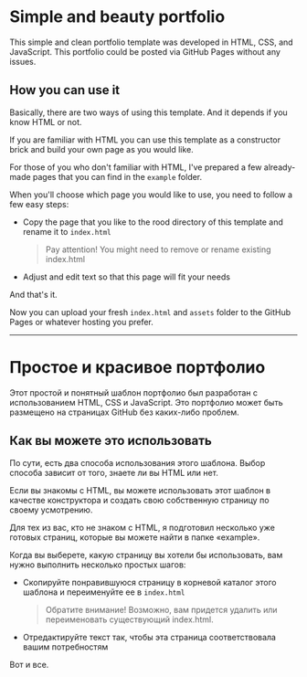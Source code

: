 # Simple and beauty portfolio
This simple and clean portfolio template was developed in HTML, CSS, and JavaScript. This portfolio could be posted via GitHub Pages without any issues.

## How you can use it
Basically, there are two ways of using this template. And it depends if you know HTML or not.

If you are familiar with HTML you can use this template as a constructor brick and build your own page as you would like.

For those of you who don't familiar with HTML, I've prepared a few already-made pages that you can find in the `example` folder.

When you'll choose which page you would like to use, you need to follow a few easy steps:

* Copy the page that you like to the rood directory of this template and rename it to `index.html`
  > Pay attention! You might need to remove or rename existing index.html
* Adjust and edit text so that this page will fit your needs

And that's it.

Now you can upload your fresh `index.html` and `assets` folder to the GitHub Pages or whatever hosting you prefer. 

---

# Простое и красивое портфолио
Этот простой и понятный шаблон портфолио был разработан с использованием HTML, CSS и JavaScript. Это портфолио может быть размещено на страницах GitHub без каких-либо проблем.

## Как вы можете это использовать
По сути, есть два способа использования этого шаблона. Выбор способа зависит от того, знаете ли вы HTML или нет.

Если вы знакомы с HTML, вы можете использовать этот шаблон в качестве конструктора и создать свою собственную страницу по своему усмотрению.

Для тех из вас, кто не знаком с HTML, я подготовил несколько уже готовых страниц, которые вы можете найти в папке «example».

Когда вы выберете, какую страницу вы хотели бы использовать, вам нужно выполнить несколько простых шагов:

* Скопируйте понравившуюся страницу в корневой каталог этого шаблона и переименуйте ее в `index.html`
  > Обратите внимание! Возможно, вам придется удалить или переименовать существующий index.html.
* Отредактируйте текст так, чтобы эта страница соответствовала вашим потребностям

Вот и все.

<!-- Теперь вы можете загрузить новый index.html и папку с ресурсами на Github Pages или любой другой хостинг, который вы предпочитаете. -->
